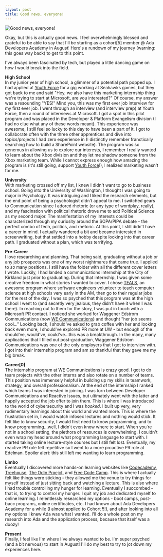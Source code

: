 ```yaml
---
layout: post
title: Good news, everyone!
---
```


![Good news, everyone!](http://i.giphy.com/3o7abA4a0QCXtSxGN2.gif)

Okay, but this is actually good news. I feel overwhelmingly blessed and grateful to be able to say that I'll be starting as a cohort[5] member @ Ada Developers Academy in August! Here's a rundown of my journey (warning: this goes way back) to get to this point.

I've always been fascinated by tech, but played a little dancing game on how I would break into the field. 

**High School**  
In my junior year of high school, a glimmer of a potential path popped up. I had applied at [Youth Force](http://teenjobs.org/) for a gig working at Seahawks games, but they got back to me and said "Hey, we also have this marketing internship thing we're trying to start at Microsoft, are you interested?" Of course, my answer was a resounding "YES!" Mind you, this was my first ever job interview for my first ever job. I went through an interview (and interview prep) at Youth Force, then a round of interviews at Microsoft. I got a spot in this pilot program and was placed in the Developer & Platform Evangelism division (I had no clue what any of these words meant). This experience was awesome, I still feel so lucky to this day to have been a part of it. I got to collaborate often with the three other apprentices and dive into topics/projects I had zero experience in (I distinctly remember franctically searching how to build a SharePoint website). The program was so generous in allowing us to explore our interests, I remember I really wanted to learn about the Xbox division and they let me shadow someone from the Xbox marketing team. While I cannot express enough how amazing the program is (it's still going, support [Youth Force](http://teenjobs.org/)!), I realized marketing wasn't for me. 

**University**  
With marketing crossed off my list, I knew I didn't want to go to business school. Going into the University of Washington, I thought I was going to major in Psychology. It was intriguing and I liked the research elements, but the end point of being a psychologist didn't appeal to me. I switched gears to Communication since I adored rhetoric (or any type of wordplay, really), and my fascination with political rhetoric drove me to add Political Science as my second major. The manifestation of my interests could be characterized through my curiosity around the SOPA/PIPA debate - the perfect combo of tech, politics, and rhetoric. At this point, I still didn't have a career in mind. I actually wandered a bit and became interested in screenwriting, but that settled into a hobby despite looking into that career path.  I graduated without a plan, which was terrifying. 

**Pre-Career**  
I love researching and planning. That being said, graduating without a job or any job prospects was one of my worst nightmares that came true. I applied to *so* many positions. I still have the folder with all the different cover letters I wrote. Luckily, I had landed a communications internship at the City of Kirkland just prior to graduating. During that internship, I was given some creative freedom in what stories I wanted to cover. I chose [TEALS](https://www.tealsk12.org/), an awesome program where software engineers volunteer to teach computer science at high schools very early in the AM, then go to their regular jobs for the rest of the day. I was so psyched that this program was at the high school I went to (and secretly very jealous, they didn't have it when I was there). In reaching out to them for the story, I was put in touch with a Microsoft PR contact. I noticed she worked for Waggener Edstrom Communications (now [WE Communications](https://www.we-worldwide.com/)) and thought "her job seems cool..." Looking back, I should've asked to grab coffee with her and looking back even more, I should've explored PR more at UW - but enough of the should've, would've, could've...this was a breakthrough. In the many, many applications that I filled out post-graduation, Waggener Edstrom Communications was one of the only employers that I got to interview with. I got into their internship program and am so thankful that they gave me my big break.

**Career[0]**  
The internship program at WE Communications is crazy good. I got to do team projects with the other interns and also rotate on a number of teams. This position was immensely helpful in building up my skills in teamwork, strategy, and overall professionalism. At the end of the internship I ranked which teams I was interested in joining. I was torn between Developer Communications and Reactive Issues, but ultimately went with the latter and happily accepted the job offer to join them. This is where I was introduced to the world of cybersecurity and I was *hooked*. I built up very, very rudimentary learnings about this world and wanted more. This is where the frustration set in, I would watch infosec lectures and nothing would stick. It felt like to know security, I would first need to know programming, and to know programming...well, I didn't even know where to start. When you're not in a school setting, the plethora of resources is overwhelming. I couldn't even wrap my head around what programming language to start with. I started taking online lecture-style courses but I still felt lost. Eventually, my reactive PR role felt repetitive so I went to a more proactive PR role at Edelman. Spoiler alert: this still left me wanting to learn programming.

**Limbo**  
Eventually I discovered more hands-on learning websites like [Codecademy](https://www.codecademy.com/learn), [Treehouse](https://teamtreehouse.com/), [The Odin Proejct](http://www.theodinproject.com/), and [Free Code Camp](https://www.freecodecamp.com). This is where I actually felt like things were sticking - they allowed me the venue to try things for myself instead of just sitting back and watching a lecture. This is also where I had trouble controlling my hunger for learning.  Eventually I succombed - that is, to trying to control my hunger. I quit my job and dedicated myself to online learning. I relentlessly researched my options - boot camps, post-bacc programs, online certificates, etc. I had known about Ada Developers Academy for a while (I almost applied to Cohort 5!), and after looking into all my options I knew Ada was what I wanted. I'll do a whole post on my research into Ada and the application process, because that itself was a doozy!

**Present**  
Finally, I feel like I'm where I've always wanted to be. I'm super psyched (and a bit nervous) to start in August! I'll do my best to try to jot down my experiences here.
